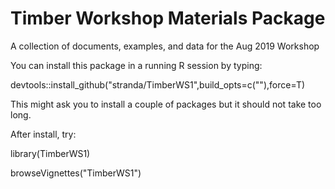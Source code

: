 # Timber Workshop Materials Package

A collection of documents, examples, and data for the Aug 2019 Workshop

You can install this package in a running R session by typing:

devtools::install_github("stranda/TimberWS1",build_opts=c(""),force=T)

This might ask you to install a couple of packages but it should not take too long.

After install, try:

library(TimberWS1)

browseVignettes("TimberWS1")
